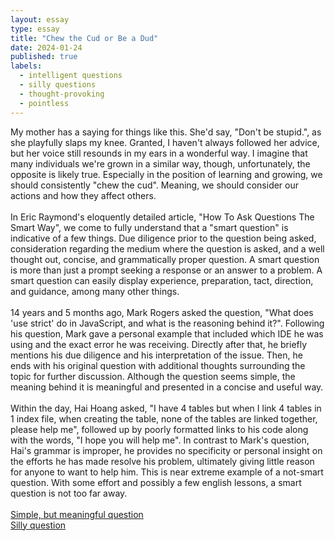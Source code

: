 ```yaml
---
layout: essay
type: essay
title: "Chew the Cud or Be a Dud"
date: 2024-01-24
published: true
labels:
  - intelligent questions
  - silly questions
  - thought-provoking
  - pointless
---
```

My mother has a saying for things like this. She'd say, "Don't be stupid.", as she playfully slaps my knee. Granted, I haven't always followed her advice, but her voice still resounds in my ears in a wonderful way. I imagine that many individuals we're grown in a similar way, though, unfortunately, the opposite is likely true. Especially in the position of learning and growing, we should consistently "chew the cud". Meaning, we should consider our actions and how they affect others. 
<br>
<br>
In Eric Raymond's eloquently detailed article, "How To Ask Questions The Smart Way", we come to fully understand that a "smart question" is indicative of a few things. Due diligence prior to the question being asked, consideration regarding the medium where the question is asked, and a well thought out, concise, and grammatically proper question. A smart question is more than just a prompt seeking a response or an answer to a problem. A smart question can easily display experience, preparation, tact, direction, and guidance, among many other things. 
<br>
<br>
14 years and 5 months ago, Mark Rogers asked the question, "What does 'use strict' do in JavaScript, and what is the reasoning behind it?". Following his question, Mark gave a personal example that included which IDE he was using and the exact error he was receiving. Directly after that, he briefly mentions his due diligence and his interpretation of the issue. Then, he ends with his original question with additional thoughts surrounding the topic for further discussion. Although the question seems simple, the meaning behind it is meaningful and presented in a concise and useful way.
<br>
<br>
Within the day, Hai Hoang asked, "I have 4 tables but when I link 4 tables in 1 index file, when creating the table, none of the tables are linked together, please help me", followed up by poorly formatted links to his code along with the words, "I hope you will help me". In contrast to Mark's question, Hai's grammar is improper, he provides no specificity or personal insight on the efforts he has made resolve his problem, ultimately giving little reason for anyone to want to help him. This is near extreme example of a not-smart question. With some effort and possibly a few english lessons, a smart question is not too far away.
<br>
<br>
[Simple, but meaningful question](https://stackoverflow.com/questions/1335851/what-does-use-strict-do-in-javascript-and-what-is-the-reasoning-behind-it)
<br>
[Silly question](https://stackoverflow.com/questions/77878439/i-have-4-tables-but-when-i-link-4-tables-in-1-index-file-when-creating-the-tabl)
